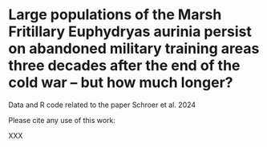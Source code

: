 # Large populations of the Marsh Fritillary Euphydryas aurinia persist on abandoned military training areas three decades after the end of the cold war – but how much longer? 

Data and R code related to the paper Schroer et al. 2024

Please cite any use of this work: 

XXX

